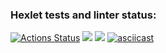 ### Hexlet tests and linter status: 
[![Actions Status](https://github.com/vera-bashnyak/frontend-project-46/actions/workflows/hexlet-check.yml/badge.svg)](https://github.com/vera-bashnyak/frontend-project-46/actions)
<a href="https://codeclimate.com/github/vera-bashnyak/frontend-project-46/maintainability"><img src="https://api.codeclimate.com/v1/badges/9aaa25a7b471339aa356/maintainability" /></a>
<a href="https://codeclimate.com/github/vera-bashnyak/frontend-project-46/test_coverage"><img src="https://api.codeclimate.com/v1/badges/9aaa25a7b471339aa356/test_coverage" /></a>
[![asciicast](https://asciinema.org/a/674371.svg)](https://asciinema.org/a/674371)

